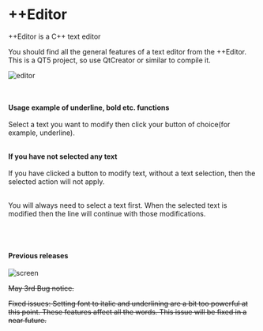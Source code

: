 # ++Editor
++Editor is a C++ text editor


You should find all the general features of a text editor from the ++Editor.
This is a QT5 project, so use QtCreator or similar to compile it.

![editor](https://user-images.githubusercontent.com/29865797/180230738-b1e50da7-5119-41eb-b907-0f7920009b3d.jpg)

</br></br>
<b>Usage example of underline, bold etc. functions</b> </br>
</br>Select a text you want to modify then click your button of choice(for example, underline).

</br>
<b>If you have not selected any text</b></br>
</br>If you have clicked a button to modify text, without a text selection, then the selected action will not apply. 

</br>You will always need to select a text first. When the selected text is modified then the line will continue with those modifications. 

</br></br>

#### Previous releases 



![screen](https://user-images.githubusercontent.com/29865797/80926276-f13edf00-8d9e-11ea-8bde-a266883ac6b5.jpg)

<s>May 3rd Bug notice.</s> 

<s>Fixed issues:
Setting font to italic and underlining are a bit too powerful at this point.
These features affect all the words. This issue will be fixed in a near future.</s>

